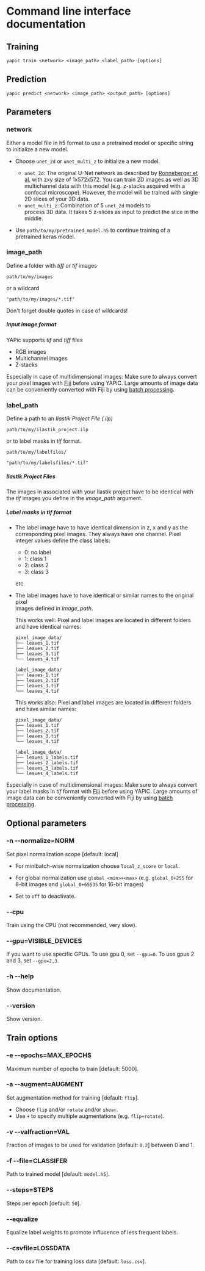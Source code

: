 # Command line interface documentation

## Training
```
yapic train <network> <image_path> <label_path> [options]
```

## Prediction
```
yapic predict <network> <image_path> <output_path> [options]
```

## Parameters

### network

Either a model file in h5 format to use a pretrained model or specific string to initialize a new model.

* Choose ```unet_2d``` or ```unet_multi_z``` to initialize a new model.
    * ```unet_2d```: The original U-Net network as described by
      [Ronneberger et al.](https://arxiv.org/pdf/1505.04597.pdf) with
      zxy size of 1x572x572. You can train 2D images as well as 3D multichannel data with this model (e.g. z-stacks asquired with a confocal microscope). However, the model will be trained with
      single 2D slices of your 3D data.
    * ```unet_multi_z```: Combination of 5 ```unet_2d``` models to  
      process 3D data. It takes 5 z-slices as input to predict the
      slice in the middle.

* Use ```path/to/my/pretrained_model.h5``` to continue training of a    
  pretrained keras model.


### image_path

Define a folder with *tiff* or *tif* images
```
path/to/my/images
```

or a wildcard
```
"path/to/my/images/*.tif"
```

Don't forget double quotes in case of wildcards!

##### Input image format
YAPic supports *tif* and *tiff* files
* RGB images
* Multichannel images
* Z-stacks

Especially in case of multidimensional images:  Make sure to always
convert your pixel images with [Fiji](https://fiji.sc) before using YAPiC.
Large amounts of image data can be conveniently converted with Fiji by using
[batch processing](https://imagej.net/Batch_Processing).

### label_path

Define a path to an *Ilastik Project File (.ilp)*
```
path/to/my/ilastik_project.ilp
```

or to label masks in *tif* format.
```
path/to/my/labelfiles/
```
```
"path/to/my/labelsfiles/*.tif"
```

##### Ilastik Project Files
The images in associated with your Ilastik project have to be identical with
the *tif* images you define in the *image_path* argument.

##### Label masks in *tif* format

* The label image have to have identical dimension in z, x and y as the corresponding
  pixel images. They always have one channel.
  Pixel integer values define the class labels:
  * 0: no label
  * 1: class 1
  * 2: class 2
  * 3: class 3

  etc.

* The label images have to have identical or similar names to the original pixel   
  images defined in *image_path*.

  This works well: Pixel and label images are located in different folders and have
  identical names:

   ```
   pixel_image_data/
   ├── leaves_1.tif
   ├── leaves_2.tif
   ├── leaves_3.tif
   └── leaves_4.tif

   label_image_data/
   ├── leaves_1.tif
   ├── leaves_2.tif
   ├── leaves_3.tif
   └── leaves_4.tif
   ```

  This works also: Pixel and label images are located in different folders and have
  similar names:

   ```
   pixel_image_data/
   ├── leaves_1.tif
   ├── leaves_2.tif
   ├── leaves_3.tif
   └── leaves_4.tif

   label_image_data/
   ├── leaves_1_labels.tif
   ├── leaves_2_labels.tif
   ├── leaves_3_labels.tif
   └── leaves_4_labels.tif
   ```  
Especially in case of multidimensional images:  Make sure to always
convert your label masks in *tif* format with [Fiji](https://fiji.sc) before using YAPiC.
Large amounts of image data can be conveniently converted with Fiji by using
[batch processing](https://imagej.net/Batch_Processing).   


## Optional parameters

### -n --normalize=NORM

Set pixel normalization scope [default: local]

* For minibatch-wise normalization choose ```local_z_score``` or ```local```.

* For global normalization use ```global_<min>+<max>``` (e.g. ```global_0+255``` for 8-bit images and ```global_0+65535``` for 16-bit images)

* Set to ```off``` to deactivate.

### --cpu

Train using the CPU (not recommended, very slow).

### --gpu=VISIBLE_DEVICES

If you want to use specific GPUs. To use gpu 0, set ```--gpu=0```. To use gpus 2 and 3, set ```--gpu=2,3```.

### -h --help               

Show documentation.

### --version

Show version.


## Train options

### -e --epochs=MAX_EPOCHS

Maximum number of epochs to train [default: 5000].

### -a --augment=AUGMENT

Set augmentation method for training [default: ```flip```].

* Choose ```flip``` and/or ```rotate``` and/or ```shear```.
* Use ```+``` to specify multiple augmentations (e.g. ```flip+rotate```).


###  -v --valfraction=VAL

Fraction of images to be used for validation [default: ```0.2```] between
0 and 1.


###  -f --file=CLASSIFER

Path to trained model [default: ```model.h5```].

### --steps=STEPS

Steps per epoch [default: ```50```].


### --equalize

Equalize label weights to promote influcence of less frequent labels.

###  --csvfile=LOSSDATA

Path to csv file for training loss data [default: ```loss.csv```].
